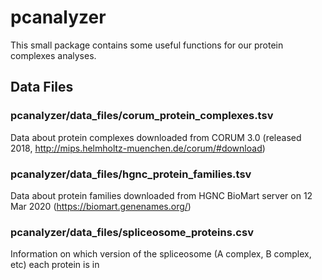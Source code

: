 # pcanalyzer
This small package contains some useful functions for our protein complexes analyses.

## Data Files
### pcanalyzer/data_files/corum_protein_complexes.tsv 
Data about protein complexes downloaded from CORUM 3.0 (released 2018, http://mips.helmholtz-muenchen.de/corum/#download)

### pcanalyzer/data_files/hgnc_protein_families.tsv 
Data about protein families downloaded from HGNC BioMart server on 12 Mar 2020 (https://biomart.genenames.org/)

### pcanalyzer/data_files/spliceosome_proteins.csv 
Information on which version of the spliceosome (A complex, B complex, etc) each protein is in
